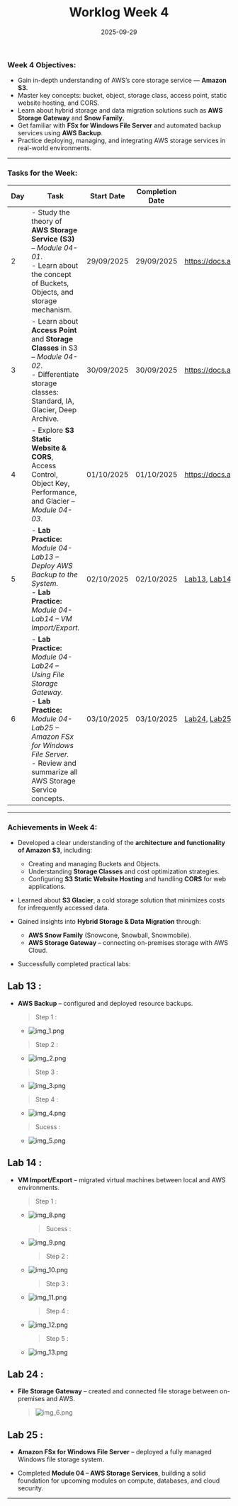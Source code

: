﻿---
title: "Worklog Week 4"
date: 2025-09-29
weight: 1
chapter: false
pre: " <b> 1.4. </b> "
---

### Week 4 Objectives:

* Gain in-depth understanding of AWS’s core storage service — **Amazon S3**.
* Master key concepts: bucket, object, storage class, access point, static website hosting, and CORS.
* Learn about hybrid storage and data migration solutions such as **AWS Storage Gateway** and **Snow Family**.
* Get familiar with **FSx for Windows File Server** and automated backup services using **AWS Backup**.
* Practice deploying, managing, and integrating AWS storage services in real-world environments.

---

### Tasks for the Week:

| Day | Task | Start Date | Completion Date | Reference |
|-----|------|-------------|-----------------|------------|
| 2 | - Study the theory of **AWS Storage Service (S3)** – *Module 04-01*. <br> - Learn about the concept of Buckets, Objects, and storage mechanism. | 29/09/2025 | 29/09/2025 | https://docs.aws.amazon.com/s3/ |
| 3 | - Learn about **Access Point** and **Storage Classes** in S3 – *Module 04-02*. <br> - Differentiate storage classes: Standard, IA, Glacier, Deep Archive. | 30/09/2025 | 30/09/2025 | https://docs.aws.amazon.com/AmazonS3/latest/dev/storage-class-intro.html |
| 4 | - Explore **S3 Static Website & CORS**, Access Control, Object Key, Performance, and Glacier – *Module 04-03*. | 01/10/2025 | 01/10/2025 | https://docs.aws.amazon.com/AmazonS3/latest/userguide/WebsiteHosting.html |
| 5 | - **Lab Practice:** *Module 04-Lab13 – Deploy AWS Backup to the System.* <br> - **Lab Practice:** *Module 04-Lab14 – VM Import/Export.* | 02/10/2025 | 02/10/2025 | [Lab13](https://000013.awsstudygroup.com/), [Lab14](https://000014.awsstudygroup.com/) |
| 6 | - **Lab Practice:** *Module 04-Lab24 – Using File Storage Gateway.* <br> - **Lab Practice:** *Module 04-Lab25 – Amazon FSx for Windows File Server.* <br> - Review and summarize all AWS Storage Service concepts. | 03/10/2025 | 03/10/2025 | [Lab24](https://000024.awsstudygroup.com/), [Lab25](https://000025.awsstudygroup.com/) |

---

### Achievements in Week 4:

* Developed a clear understanding of the **architecture and functionality of Amazon S3**, including:
    * Creating and managing Buckets and Objects.
    * Understanding **Storage Classes** and cost optimization strategies.
    * Configuring **S3 Static Website Hosting** and handling **CORS** for web applications.

* Learned about **S3 Glacier**, a cold storage solution that minimizes costs for infrequently accessed data.

* Gained insights into **Hybrid Storage & Data Migration** through:
    * **AWS Snow Family** (Snowcone, Snowball, Snowmobile).
    * **AWS Storage Gateway** – connecting on-premises storage with AWS Cloud.

* Successfully completed practical labs:
## Lab 13 :
* **AWS Backup** – configured and deployed resource backups.
  > Step 1 :
  * ![img_1.png](images/img_1.png)
  > Step 2 :
  * ![img_2.png](images/img_2.png)
  > Step 3 :
  * ![img_3.png](images/img_3.png)
  > Step 4 :
  * ![img_4.png](images/img_4.png)
  > Sucess :
  * ![img_5.png](images/img_5.png)
## Lab 14 :
* **VM Import/Export** – migrated virtual machines between local and AWS environments.
    > Step 1 :
  * ![img_8.png](images/img_8.png)
    > Sucess :
  * ![img_9.png](images/img_9.png)
    > Step 2 :
  * ![img_10.png](images/img_10.png)
    > Step 3 :
  * ![img_11.png](images/img_11.png)
    > Step 4 :
  * ![img_12.png](images/img_12.png)
    >Step 5 :
  * ![img_13.png](images/img_13.png)

## Lab 24 :
* **File Storage Gateway** – created and connected file storage between on-premises and AWS.
    > ![img_6.png](images/img_6.png)

## Lab 25 :
* **Amazon FSx for Windows File Server** – deployed a fully managed Windows file storage system.

* Completed **Module 04 – AWS Storage Services**, building a solid foundation for upcoming modules on compute, databases, and cloud security.

---
